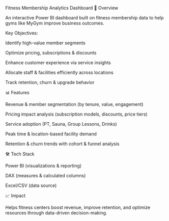 Fitness Membership Analytics Dashboard
📌 Overview

An interactive Power BI dashboard built on fitness membership data to help gyms like MyGym improve business outcomes.

Key Objectives:

Identify high-value member segments

Optimize pricing, subscriptions & discounts

Enhance customer experience via service insights

Allocate staff & facilities efficiently across locations

Track retention, churn & upgrade behavior

📊 Features

Revenue & member segmentation (by tenure, value, engagement)

Pricing impact analysis (subscription models, discounts, price tiers)

Service adoption (PT, Sauna, Group Lessons, Drinks)

Peak time & location-based facility demand

Retention & churn trends with cohort & funnel analysis

🛠️ Tech Stack

Power BI (visualizations & reporting)

DAX (measures & calculated columns)

Excel/CSV (data source)

📈 Impact

Helps fitness centers boost revenue, improve retention, and optimize resources through data-driven decision-making.
